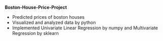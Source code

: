 <b> Boston-House-Price-Project </b>

- Predicted prices of boston houses 
- Visualized and analyzed data by python
- Implemented Univariate Linear Regression by numpy and Multivariate Regression by sklearn
